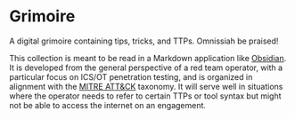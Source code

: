 # Grimoire
A digital grimoire containing tips, tricks, and TTPs. Omnissiah be praised!

This collection is meant to be read in a Markdown application like [Obsidian](https://obsidian.md/). It is developed from the general perspective of a red team operator, with a particular focus on ICS/OT penetration testing, and is organized in alignment with the [MITRE ATT&CK](https://attack.mitre.org/) taxonomy. It will serve well in situations where the operator needs to refer to certain TTPs or tool syntax but might not be able to access the internet on an engagement.  
